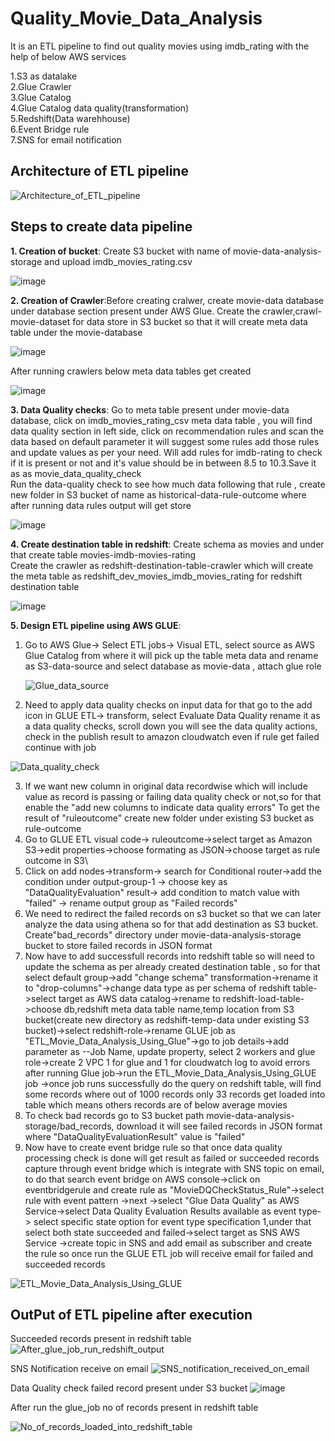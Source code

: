 
# Quality_Movie_Data_Analysis

It is an ETL pipeline to find out quality movies using imdb_rating with the help of below AWS services

1.S3 as datalake\
2.Glue Crawler\
3.Glue Catalog\
4.Glue Catalog data quality(transformation)\
5.Redshift(Data warehhouse)\
6.Event Bridge rule\
7.SNS for email notification


## Architecture of ETL pipeline

![Architecture_of_ETL_pipeline](https://github.com/pritishete/Quality_Movie_Data_Analysis/assets/57429486/1aead0fe-9ec3-416c-b611-5918994e2c7d)



## Steps to create data pipeline

**1. Creation of bucket**: Create S3 bucket with name of movie-data-analysis-storage  and upload imdb_movies_rating.csv

![image](https://github.com/pritishete/Quality_Movie_Data_Analysis/assets/57429486/00f54767-4119-45b4-8ee0-2e8301d709d1)


**2. Creation of Crawler**:Before creating cralwer, create movie-data database under database section present under AWS Glue. Create the crawler,crawl-movie-dataset for data store in S3 bucket so that it will create meta data table under the movie-database

![image](https://github.com/pritishete/Quality_Movie_Data_Analysis/assets/57429486/dc94aadb-d9da-4530-8a21-63e52645e574)

After running crawlers  below meta data tables get created

![image](https://github.com/pritishete/Quality_Movie_Data_Analysis/assets/57429486/0bc8f29e-ab53-4ceb-9efa-950f0575b622)


**3. Data Quality checks**: Go to meta table present under movie-data database, click on imdb_movies_rating_csv meta data table , you will find data quality section in left side, click on recommendation rules and scan the data based on default parameter it will suggest some rules add those rules and update values as per your need. Will add rules  for imdb-rating to check if it is present or not and it's value should be in between 8.5 to 10.3.Save it as as movie_data_quality_check\
Run the data-quality check to see how much data following that rule , create new folder in S3 bucket of name as historical-data-rule-outcome where after running data rules output will get store

![image](https://github.com/pritishete/Quality_Movie_Data_Analysis/assets/57429486/6453fbfd-5daa-41b8-8a61-664f003c322c)


**4. Create destination table in redshift**: Create schema as movies and under that create table movies-imdb-movies-rating\
Create the crawler as redshift-destination-table-crawler which will create the meta table as redshift_dev_movies_imdb_movies_rating for redshift destination table

![image](https://github.com/pritishete/Quality_Movie_Data_Analysis/assets/57429486/2b57b5fc-8cc1-4036-a975-104b6ad73b0c)


**5. Design ETL pipeline using AWS GLUE**:
1. Go to AWS Glue-> Select ETL jobs-> Visual ETL, select source as AWS Glue Catalog from where it will pick up the table meta data and rename as S3-data-source and select database as movie-data , attach glue role
   
   ![Glue_data_source](https://github.com/pritishete/Quality_Movie_Data_Analysis/assets/57429486/e9389773-7180-4ed4-922c-0b27d7a572d5)

2. Need to apply data quality checks on input data for that go to the add icon  in GLUE ETL-> transform, 
select Evaluate Data Quality rename it as a data quality checks, scroll down you will see the data quality actions, check in the publish result to amazon cloudwatch even if rule get failed continue with job

![Data_quality_check](https://github.com/pritishete/Quality_Movie_Data_Analysis/assets/57429486/c4cb39a8-fc2d-4eb8-8676-58f7c449dfff)

3. If we want new column in original data recordwise which will include  value as record is passing or failing data quality check or not,so for that enable the "add new columns to indicate data quality errors"
To get the result of "ruleoutcome" create new folder under existing S3 bucket as rule-outcome
4. Go to GLUE ETL visual code-> ruleoutcome->select target as Amazon S3->edit properties->choose formating  as JSON->choose target as rule outcome in S3\
5. Click on add nodes->transform-> search for Conditional router->add the condition under output-group-1 -> choose key as "DataQualityEvaluation" result-> add condition to match value with "failed" -> rename output group as "Failed records"
6. We need to redirect the failed records on s3 bucket
so that we can later analyze the data using athena so for that add destination as S3 bucket.
Create"bad_records" directory under  movie-data-analysis-storage bucket to store failed records in JSON format
7. Now have to add successfull records into redshift table so will need to update the schema as per already created destination table , so for that select default group->add "change schema" transformation->rename it to "drop-columns"->change data type as per schema of redshift table->select target as AWS data catalog->rename to redshift-load-table->choose db,redshift meta data table name,temp location from S3 bucket(create new directory as redshift-temp-data under existing S3 bucket)->select redshift-role->rename GLUE job as "ETL_Movie_Data_Analysis_Using_Glue"->go to 
job details->add parameter as --Job Name, update property, select 2 workers and glue role->create 2 VPC 1 for glue and 1 for cloudwatch log to avoid errors after running Glue job->run the ETL_Movie_Data_Analysis_Using_GLUE job ->once job runs successfully do the query on redshift table, will find some records where out of 1000 records only 33 records get loaded into table which means others records are of below average movies
8. To check bad records go to S3 bucket path movie-data-analysis-storage/bad_records, download it will see failed records in JSON format where "DataQualityEvaluationResult" value is "failed"
9. Now have to create event bridge rule so that once data quality processing check is done will get result as failed or succeeded records  capture through event bridge which is integrate with SNS topic on email, to do that search event bridge on AWS console->click on eventbridgerule and create rule as "MovieDQCheckStatus_Rule"->select rule with event pattern ->next ->select "Glue Data Quality" as AWS Service->select Data Quality Evaluation Results available as event type-> select specific state option for event type specification 1,under that select both state succeeded and failed->select 
target as SNS AWS Service ->create topic in SNS and add email as subscriber and create the rule so once run the GLUE ETL job will receive email for failed and succeeded records

![ETL_Movie_Data_Analysis_Using_GLUE](https://github.com/pritishete/Quality_Movie_Data_Analysis/assets/57429486/878079cc-4ecd-4237-a805-774480003f16)



## OutPut of ETL pipeline after execution


Succeeded records present in redshift table 
![After_glue_job_run_redshift_output](https://github.com/pritishete/Quality_Movie_Data_Analysis/assets/57429486/75179559-fc4e-43b9-901b-d791d448b9af)

SNS Notification receive on email
![SNS_notification_received_on_email](https://github.com/pritishete/Quality_Movie_Data_Analysis/assets/57429486/bee4f1e6-2830-4aa8-aa68-16db53b2df45)

Data Quality check failed record present under S3 bucket
![image](https://github.com/pritishete/Quality_Movie_Data_Analysis/assets/57429486/043d4e04-b011-4231-bf8f-6afcf431fb22)

After run the glue_job no of records present in redshift table

![No_of_records_loaded_into_redshift_table](https://github.com/pritishete/Quality_Movie_Data_Analysis/assets/57429486/ab220108-3363-4ed1-8592-0f3e787e48b6)



































































    








